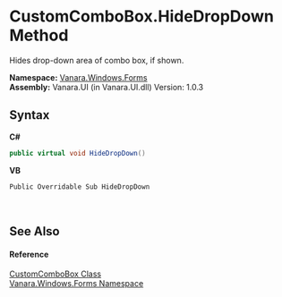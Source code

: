 # CustomComboBox.HideDropDown Method 
 

Hides drop-down area of combo box, if shown.

**Namespace:**&nbsp;<a href="c580cf52-4028-70db-28d0-f9b1abc03861">Vanara.Windows.Forms</a><br />**Assembly:**&nbsp;Vanara.UI (in Vanara.UI.dll) Version: 1.0.3

## Syntax

**C#**<br />
``` C#
public virtual void HideDropDown()
```

**VB**<br />
``` VB
Public Overridable Sub HideDropDown
```

<br />

## See Also


#### Reference
<a href="4832a2d8-90f0-3f57-b4d3-3e1fe4ff3384">CustomComboBox Class</a><br /><a href="c580cf52-4028-70db-28d0-f9b1abc03861">Vanara.Windows.Forms Namespace</a><br />